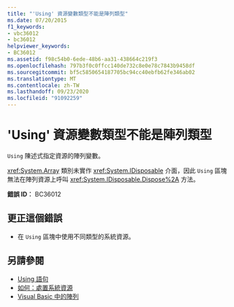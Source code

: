 ```yaml
---
title: "'Using' 資源變數類型不能是陣列類型"
ms.date: 07/20/2015
f1_keywords:
- vbc36012
- bc36012
helpviewer_keywords:
- BC36012
ms.assetid: f98c54b0-6ede-48b6-aa31-438664c219f3
ms.openlocfilehash: 797b3f0c0ffcc140de732c8e0e78c7843b9458df
ms.sourcegitcommit: bf5c5850654187705bc94cc40ebfb62fe346ab02
ms.translationtype: MT
ms.contentlocale: zh-TW
ms.lasthandoff: 09/23/2020
ms.locfileid: "91092259"
---
```

# <a name="using-resource-variable-type-can-not-be-array-type"></a>'Using' 資源變數類型不能是陣列類型

`Using` 陳述式指定資源的陣列變數。  
  
 <xref:System.Array> 類別未實作 <xref:System.IDisposable> 介面，因此 `Using` 區塊無法在陣列資源上呼叫 <xref:System.IDisposable.Dispose%2A> 方法。  
  
 **錯誤 ID︰** BC36012  
  
## <a name="to-correct-this-error"></a>更正這個錯誤  
  
- 在 `Using` 區塊中使用不同類型的系統資源。  
  
## <a name="see-also"></a>另請參閱

- [Using 語句](../language-reference/statements/using-statement.md)
- [如何：處置系統資源](../programming-guide/language-features/control-flow/how-to-dispose-of-a-system-resource.md)
- [Visual Basic 中的陣列](../programming-guide/language-features/arrays/index.md)
